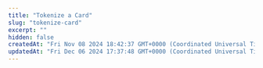 ```yaml
---
title: "Tokenize a Card"
slug: "tokenize-card"
excerpt: ""
hidden: false
createdAt: "Fri Nov 08 2024 18:42:37 GMT+0000 (Coordinated Universal Time)"
updatedAt: "Fri Dec 06 2024 17:37:48 GMT+0000 (Coordinated Universal Time)"
---
```

